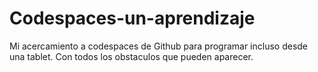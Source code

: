 # Codespaces-un-aprendizaje
Mi acercamiento a codespaces de Github para programar incluso desde una tablet. Con todos los obstaculos que pueden aparecer.
